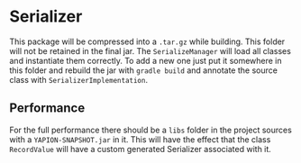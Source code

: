 # Serializer

This package will be compressed into a `.tar.gz` while building. This folder will not be retained in the final jar. The `SerializeManager` will load all classes and instantiate them correctly. To add a new one just put it somewhere in this folder and rebuild the jar with `gradle build` and annotate the source class with `SerializerImplementation`.

## Performance

For the full performance there should be a `libs` folder in the project sources with a `YAPION-SNAPSHOT.jar` in it. This will have the effect that the class `RecordValue` will have a custom generated Serializer associated with it.